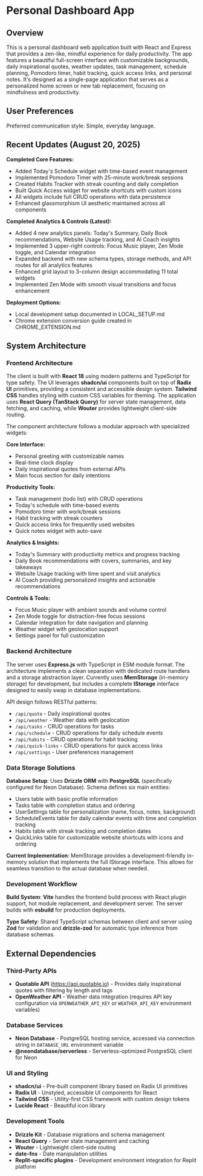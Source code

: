# Personal Dashboard App

## Overview

This is a personal dashboard web application built with React and Express that provides a zen-like, mindful experience for daily productivity. The app features a beautiful full-screen interface with customizable backgrounds, daily inspirational quotes, weather updates, task management, schedule planning, Pomodoro timer, habit tracking, quick access links, and personal notes. It's designed as a single-page application that serves as a personalized home screen or new tab replacement, focusing on mindfulness and productivity.

## User Preferences

Preferred communication style: Simple, everyday language.

## Recent Updates (August 20, 2025)

**Completed Core Features:**
- Added Today's Schedule widget with time-based event management
- Implemented Pomodoro Timer with 25-minute work/break sessions
- Created Habits Tracker with streak counting and daily completion
- Built Quick Access widget for website shortcuts with custom icons
- All widgets include full CRUD operations with data persistence
- Enhanced glassmorphism UI aesthetic maintained across all components

**Completed Analytics & Controls (Latest):**
- Added 4 new analytics panels: Today's Summary, Daily Book recommendations, Website Usage tracking, and AI Coach insights
- Implemented 3 upper-right controls: Focus Music player, Zen Mode toggle, and Calendar integration
- Expanded backend with new schema types, storage methods, and API routes for all analytics features
- Enhanced grid layout to 3-column design accommodating 11 total widgets
- Implemented Zen Mode with smooth visual transitions and focus enhancement

**Deployment Options:**
- Local development setup documented in LOCAL_SETUP.md
- Chrome extension conversion guide created in CHROME_EXTENSION.md

## System Architecture

### Frontend Architecture
The client is built with **React 18** using modern patterns and TypeScript for type safety. The UI leverages **shadcn/ui** components built on top of **Radix UI** primitives, providing a consistent and accessible design system. **Tailwind CSS** handles styling with custom CSS variables for theming. The application uses **React Query (TanStack Query)** for server state management, data fetching, and caching, while **Wouter** provides lightweight client-side routing.

The component architecture follows a modular approach with specialized widgets:

**Core Interface:**
- Personal greeting with customizable names
- Real-time clock display  
- Daily inspirational quotes from external APIs
- Main focus section for daily intentions

**Productivity Tools:**
- Task management (todo list) with CRUD operations
- Today's schedule with time-based events
- Pomodoro timer with work/break sessions
- Habit tracking with streak counters
- Quick access links for frequently used websites
- Quick notes widget with auto-save

**Analytics & Insights:**
- Today's Summary with productivity metrics and progress tracking
- Daily Book recommendations with covers, summaries, and key takeaways
- Website Usage tracking with time spent and visit analytics
- AI Coach providing personalized insights and actionable recommendations

**Controls & Tools:**
- Focus Music player with ambient sounds and volume control
- Zen Mode toggle for distraction-free focus sessions
- Calendar integration for date navigation and planning
- Weather widget with geolocation support
- Settings panel for full customization

### Backend Architecture
The server uses **Express.js** with TypeScript in ESM module format. The architecture implements a clean separation with dedicated route handlers and a storage abstraction layer. Currently uses **MemStorage** (in-memory storage) for development, but includes a complete **IStorage** interface designed to easily swap in database implementations.

API design follows RESTful patterns:
- `/api/quote` - Daily inspirational quotes
- `/api/weather` - Weather data with geolocation
- `/api/tasks` - CRUD operations for tasks
- `/api/schedule` - CRUD operations for daily schedule events
- `/api/habits` - CRUD operations for habit tracking
- `/api/quick-links` - CRUD operations for quick access links
- `/api/settings` - User preferences management

### Data Storage Solutions
**Database Setup**: Uses **Drizzle ORM** with **PostgreSQL** (specifically configured for Neon Database). Schema defines six main entities:
- Users table with basic profile information
- Tasks table with completion status and ordering
- UserSettings table for personalization (name, focus, notes, background)
- ScheduleEvents table for daily calendar events with time and completion tracking
- Habits table with streak tracking and completion dates
- QuickLinks table for customizable website shortcuts with icons and ordering

**Current Implementation**: MemStorage provides a development-friendly in-memory solution that implements the full IStorage interface. This allows for seamless transition to the actual database when needed.

### Development Workflow
**Build System**: **Vite** handles the frontend build process with React plugin support, hot module replacement, and development server. The server builds with **esbuild** for production deployments.

**Type Safety**: Shared TypeScript schemas between client and server using **Zod** for validation and **drizzle-zod** for automatic type inference from database schemas.

## External Dependencies

### Third-Party APIs
- **Quotable API** (https://api.quotable.io) - Provides daily inspirational quotes with filtering by length and tags
- **OpenWeather API** - Weather data integration (requires API key configuration via `OPENWEATHER_API_KEY` or `WEATHER_API_KEY` environment variables)

### Database Services
- **Neon Database** - PostgreSQL hosting service, accessed via connection string in `DATABASE_URL` environment variable
- **@neondatabase/serverless** - Serverless-optimized PostgreSQL client for Neon

### UI and Styling
- **shadcn/ui** - Pre-built component library based on Radix UI primitives
- **Radix UI** - Unstyled, accessible UI components for React
- **Tailwind CSS** - Utility-first CSS framework with custom design tokens
- **Lucide React** - Beautiful icon library

### Development Tools
- **Drizzle Kit** - Database migrations and schema management
- **React Query** - Server state management and caching
- **Wouter** - Lightweight client-side routing
- **date-fns** - Date manipulation utilities
- **Replit-specific plugins** - Development environment integration for Replit platform
